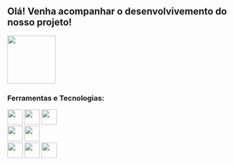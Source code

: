 <h2> Olá! Venha acompanhar o desenvolvivemento do nosso projeto!</h2>


<img height="110em"  align="center" src="https://github-readme-stats.vercel.app/api/top-langs/?username=GitSpectrumCode&layout=compact&langs_count=7&theme=react" />


### Ferramentas e Tecnologias:

<div>
<img src="https://cdn.jsdelivr.net/gh/devicons/devicon@latest/icons/css3/css3-original.svg" width="35" height="35"/>
<img src="https://cdn.jsdelivr.net/gh/devicons/devicon@latest/icons/html5/html5-original.svg" width="35" height="35"/>
<img src="https://cdn.jsdelivr.net/gh/devicons/devicon@latest/icons/javascript/javascript-plain.svg" width="35" height="35"/>
<br>
<img src="https://cdn.jsdelivr.net/gh/devicons/devicon@latest/icons/csharp/csharp-original.svg" width="35" height="35"/>
<img src="https://cdn.jsdelivr.net/gh/devicons/devicon@latest/icons/microsoftsqlserver/microsoftsqlserver-original.svg" width="35" height="35"/>
<br>
<img src="https://cdn.jsdelivr.net/gh/devicons/devicon@latest/icons/figma/figma-original.svg" width="35" height="35"/>
<img src="https://cdn.jsdelivr.net/gh/devicons/devicon@latest/icons/unity/unity-original.svg" width="35" height="35"/>
<img src="[https://cdn.jsdelivr.net/gh/devicons/devicon@latest/icons/unity/unity-original.svg](https://img.shields.io/badge/VSCode-0078D4?style=for-the-badge&logo=visual%20studio%20code&logoColor=white)" width="35" height="35"/>

</div>
       
          

